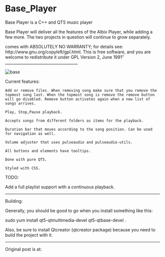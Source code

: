 # Base_Player
Base Player is a C++ and QT5 music player

Base Player will deliver all the features of the Albix Player, while adding a few more. The two projects in question will continue to grow separately.

<Base Player v.1 Copyright (c) 2017 JJ Posti <techtimejourney.net>
<Base Player v.1> comes with ABSOLUTELY NO WARRANTY;
for details see: http://www.gnu.org/copyleft/gpl.html.
This is free software, and you are welcome to redistribute it under
GPL Version 2, June 1991″
_____________________________________






![base](https://user-images.githubusercontent.com/29865797/34427319-de56b5dc-ec49-11e7-81ed-85e7a023b7ce.png)

Current features:

    Add or remove files. When removing song make sure that you remove the topmost song last. When the topmost song is remove the remove button will go disabled. Remove button activates again when a new list of songs arrives.
    
    Play, Stop,Pause playback.
    
    Accepts songs from different folders as items for the playback.
    
    Duration bar that moves according to the song position. Can be used for navigation as well.
    
    Volume adjuster that uses pulseaudio and pulseaudio-utils.
    
    All buttons and elements have tooltips.
    
    Done with pure QT5.
    
    Styled with CSS.

TODO:

Add a full playlist support with a continuous playback.
____________________

Building:


Generally, you should be good to go when you install something like this:


sudo yum install qt5-qtmultimedia-devel qt5-qtbase-devel .


Also, be sure to install Qtcreator (qtcreator package) because you need to  build the project with it. 

____________________________

Original post is at:

